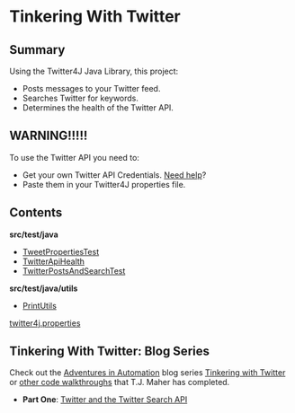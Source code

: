 # Tinkering With Twitter

## Summary
Using the Twitter4J Java Library, this project:
* Posts messages to your Twitter feed.
* Searches Twitter for keywords.
* Determines the health of the Twitter API.

## WARNING!!!!!
To use the Twitter API you need to:
* Get your own Twitter API Credentials. [Need help](http://www.tjmaher.com/2017/10/tinkering-with-twitter-2_29.html)?
* Paste them in your Twitter4J properties file. 

## Contents
**src/test/java**
* [TweetPropertiesTest](https://github.com/tjmaher/tinkeringWithTwitter/blob/master/src/test/java/TweetPropertiesTest.java)
* [TwitterApiHealth](https://github.com/tjmaher/tinkeringWithTwitter/blob/master/src/test/java/TwitterApiHealthTest.java)
* [TwitterPostsAndSearchTest](https://github.com/tjmaher/tinkeringWithTwitter/blob/master/src/test/java/TwitterPostsAndSearchTest.java)

**src/test/java/utils**
* [PrintUtils](https://github.com/tjmaher/tinkeringWithTwitter/blob/master/src/test/java/utils/PrintUtils.java)

[twitter4j.properties](https://github.com/tjmaher/tinkeringWithTwitter/blob/master/twitter4j.properties)



## Tinkering With Twitter: Blog Series
Check out the [Adventures in Automation](http://tjmaher.com/) blog series [Tinkering with Twitter](http://www.tjmaher.com/2017/10/tinkering-with-twitter-1.html) or [other code walkthroughs](http://www.tjmaher.com/p/programming-projects.html) that T.J. Maher has completed.
* **Part One**: [Twitter and the Twitter Search API](http://www.tjmaher.com/2017/10/tinkering-with-twitter-1.html)

